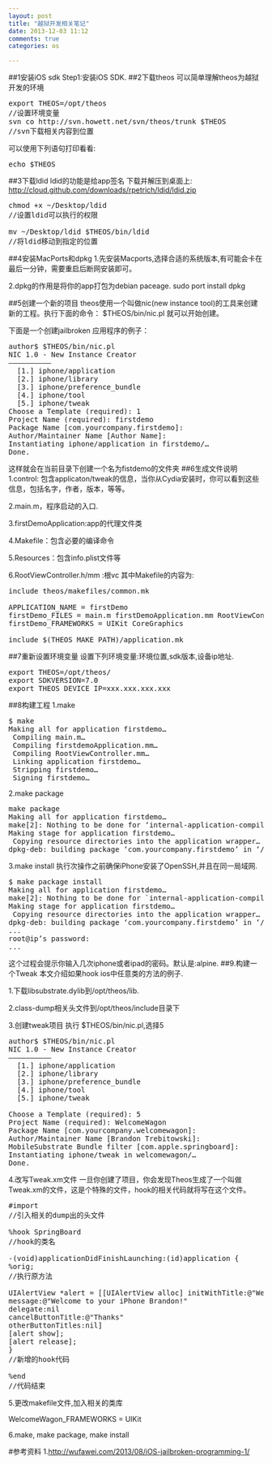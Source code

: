```yaml
---
layout: post
title: "越狱开发相关笔记"
date: 2013-12-03 11:12
comments: true
categories: os

---
```


##1安装iOS sdk
Step1:安装iOS SDK.
##2下载theos
可以简单理解theos为越狱开发的环境
<pre>
export THEOS=/opt/theos
//设置环境变量
svn co http://svn.howett.net/svn/theos/trunk $THEOS
//svn下载相关内容到位置
</pre>

可以使用下列语句打印看看:
<pre>
echo $THEOS
</pre>
##3下载ldid
ldid的功能是给app签名
下载并解压到桌面上: http://cloud.github.com/downloads/rpetrich/ldid/ldid.zip

<pre>
chmod +x ~/Desktop/ldid
//设置ldid可以执行的权限

mv ~/Desktop/ldid $THEOS/bin/ldid
//将ldid移动到指定的位置
</pre>

##4安装MacPorts和dpkg
1.先安装Macports,选择合适的系统版本,有可能会卡在最后一分钟，需要重启后断网安装即可。

2.dpkg的作用是将你的app打包为debian paceage.
sudo port install dpkg

##5创建一个新的项目
theos使用一个叫做nic(new instance tool)的工具来创建新的工程。执行下面的命令：
$THEOS/bin/nic.pl
就可以开始创建。

下面是一个创建jailbroken 应用程序的例子：
<pre>
author$ $THEOS/bin/nic.pl
NIC 1.0 - New Instance Creator
——————————
  [1.] iphone/application
  [2.] iphone/library
  [3.] iphone/preference_bundle
  [4.] iphone/tool
  [5.] iphone/tweak
Choose a Template (required): 1
Project Name (required): firstdemo
Package Name [com.yourcompany.firstdemo]: 
Author/Maintainer Name [Author Name]: 
Instantiating iphone/application in firstdemo/…
Done.
</pre>
这样就会在当前目录下创建一个名为fistdemo的文件夹
##6生成文件说明
1.control: 包含applicaton/tweak的信息，当你从Cydia安装时，你可以看到这些信息，包括名字，作者，版本，等等。

2.main.m，程序启动的入口.

3.firstDemoApplication:app的代理文件类

4.Makefile：包含必要的编译命令

5.Resources：包含info.plist文件等

6.RootViewController.h/mm :根vc
其中Makefile的内容为:
<pre>
include theos/makefiles/common.mk

APPLICATION_NAME = firstDemo
firstDemo_FILES = main.m firstDemoApplication.mm RootViewController.mm
firstDemo_FRAMEWORKS = UIKit CoreGraphics

include $(THEOS_MAKE_PATH)/application.mk
</pre>
##7重新设置环境变量
设置下列环境变量:环境位置,sdk版本,设备ip地址.
<pre>
export THEOS=/opt/theos/
export SDKVERSION=7.0
export THEOS_DEVICE_IP=xxx.xxx.xxx.xxx
</pre>
##8构建工程
1.make
<pre>
$ make
Making all for application firstdemo…
 Compiling main.m…
 Compiling firstdemoApplication.mm…
 Compiling RootViewController.mm…
 Linking application firstdemo…
 Stripping firstdemo…
 Signing firstdemo…
</pre> 
2.make package
<pre>
make package
Making all for application firstdemo…
make[2]: Nothing to be done for ‘internal-application-compile’.
Making stage for application firstdemo…
 Copying resource directories into the application wrapper…
dpkg-deb: building package ‘com.yourcompany.firstdemo’ in ‘/Users/author/Desktop/firstdemo/com.yourcompany.firstdemo_0.0.1-1_iphoneos-arm.deb’.
</pre>
3.make install 执行次操作之前确保iPhone安装了OpenSSH,并且在同一局域网.
<pre>
$ make package install
Making all for application firstdemo…
make[2]: Nothing to be done for `internal-application-compile’.
Making stage for application firstdemo…
 Copying resource directories into the application wrapper…
dpkg-deb: building package ‘com.yourcompany.firstdemo’ in ‘/Users/author/Desktop/firstdemo/com.yourcompany.firstdemo_0.0.1-1_iphoneos-arm.deb’.
...
root@ip’s password: 
...
</pre>
这个过程会提示你输入几次iphone或者ipad的密码。默认是:alpine.
##9.构建一个Tweak
本文介绍如果hook ios中任意类的方法的例子.

1.下载libsubstrate.dylib到/opt/theos/lib.

2.class-dump相关头文件到/opt/theos/include目录下

3.创建tweak项目
执行 $THEOS/bin/nic.pl,选择5
<pre>
author$ $THEOS/bin/nic.pl
NIC 1.0 - New Instance Creator
——————————
  [1.] iphone/application
  [2.] iphone/library
  [3.] iphone/preference_bundle
  [4.] iphone/tool
  [5.] iphone/tweak

Choose a Template (required): 5
Project Name (required): WelcomeWagon 
Package Name [com.yourcompany.welcomewagon]: 
Author/Maintainer Name [Brandon Trebitowski]: 
MobileSubstrate Bundle filter [com.apple.springboard]: 
Instantiating iphone/tweak in welcomewagon/…
Done.
</pre>
4.改写Tweak.xm文件
一旦你创建了项目，你会发现Theos生成了一个叫做Tweak.xm的文件，这是个特殊的文件，hook的相关代码就将写在这个文件。
<pre>
#import 
//引入相关的dump出的头文件

%hook SpringBoard
//hook的类名

-(void)applicationDidFinishLaunching:(id)application {
%orig;
//执行原方法

UIAlertView *alert = [[UIAlertView alloc] initWithTitle:@"Welcome" 
message:@"Welcome to your iPhone Brandon!" 
delegate:nil 
cancelButtonTitle:@"Thanks" 
otherButtonTitles:nil]
[alert show];
[alert release];
}
//新增的hook代码

%end
//代码结束
</pre>
5.更改makefile文件,加入相关的类库

WelcomeWagon_FRAMEWORKS = UIKit

6.make, make package, make install

#参考资料
1.http://wufawei.com/2013/08/iOS-jailbroken-programming-1/